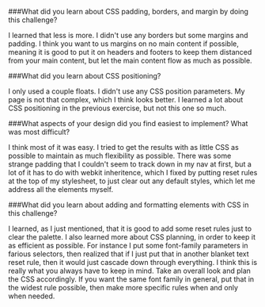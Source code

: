 ###What did you learn about CSS padding, borders, and margin by doing this challenge?

I learned that less is more. I didn't use any borders but some margins and padding. I think you want to us margins on no main content if possible, meaning it is good to put it on headers and footers to keep them distanced from your main content, but let the main content flow as much as possible.


###What did you learn about CSS positioning?

I only used a couple floats. I didn't use any CSS position parameters. My page is not that complex, which I think looks better. I learned a lot about CSS positioning in the previous exercise, but not this one so much.


###What aspects of your design did you find easiest to implement? What was most difficult?

I think most of it was easy. I tried to get the results with as little CSS as possible to maintain as much flexibility as possible. There was some strange padding that I couldn't seem to track down in my nav at first, but a lot of it has to do with webkit inheritence, which I fixed by putting reset rules at the top of my stylesheet, to just clear out any default styles, which let me address all the elements myself.


###What did you learn about adding and formatting elements with CSS in this challenge?

I learned, as I just mentioned, that it is good to add some reset rules just to clear the palette. I also learned more about CSS planning, in order to keep it as efficient as possible. For instance I put some font-family parameters in farious selectors, then realized that if I just put that in another blanket text reset rule, then it would just cascade down through everything. I think this is really what you always have to keep in mind. Take an overall look and plan the CSS accordingly. If you want the same font family in general, put that in the widest rule possible, then make more specific rules when and only when needed.